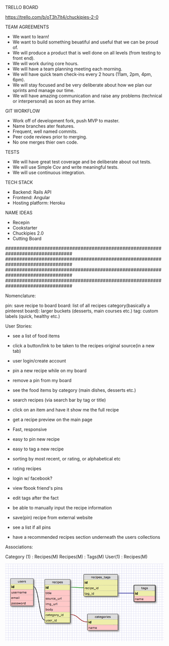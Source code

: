 TRELLO BOARD

https://trello.com/b/oT3h7It4/chuckipies-2-0

TEAM AGREEMENTS
- We want to learn!
- We want to build something beuatiful and useful that we can be proud of.
- We will produce a product that is well done on all levels (from testing to front end).
- We will work during core hours.
- We will have a team planning meeting each morning.
- We will have quick team check-ins every 2 hours (11am, 2pm, 4pm, 6pm).
- We will stay focused and be very deliberate about how we plan our sprints amd manage our time.
- We will have amazing communication and raise any problems (technical or interpersonal) as soon as they arrise.

GIT WORKFLOW
- Work off of development fork, push MVP to master.
- Name branches ater features.
- Frequent, well named commits.
- Peer code reviews prior to merging.
- No one merges thier own code.

TESTS
- We will have great test coverage and be deliberate about out tests.
- We will use Simple Cov and write meaningful tests.
- We will use continuous integration.

TECH STACK
- Backend: Rails API
- Frontend: Angular
- Hosting platform: Heroku

NAME IDEAS
- Recepin
- Cookstarter
- Chuckipies 2.0
- Cutting Board


################################################################################
################################################################################
################################################################################
################################################################################

Nomenclature:

pin: save recipe to board
board: list of all recipes
category(basically a pinterest board): larger buckets (desserts, main courses etc.)
tag: custom labels (quick, healthy etc.)


User Stories:
- see a list of food items
- click a button/link to be taken to the recipes original source(in a new tab)
- user login/create account
- pin a new recipe while on my board
- remove a pin from my board


- see the food items by category (main dishes, desserts etc.)
- search recipes (via search bar by tag or title)


- click on an item and have it show me the full recipe
- get a recipe preview on the main page
- Fast, responsive
- easy to pin new recipe
- easy to tag a new recipe
- sorting by most recent, or rating, or alphabetical etc
- rating recipes
- login w/ facebook?
- view fbook friend's pins
- edit tags after the fact
- be able to manually input the recipe information
- save(pin) recipe from external website
- see a list if all pins
- have a recommended recipes section underneath the users collections

Associations:

Category (1) : Recipes(M)
Recipes(M) : Tags(M)
User(1) : Recipes(M)

![db-schema](app/assets/images/db-schema.png)

